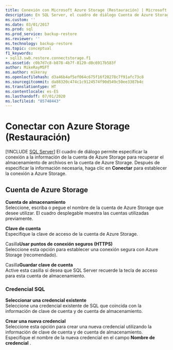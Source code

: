 ```yaml
---
title: Conexión con Microsoft Azure Storage (Restauración) | Microsoft Docs
description: En SQL Server, el cuadro de diálogo Cuenta de Azure Storage le permite especificar una conexión a la información de la cuenta de almacenamiento de Azure para obtener almacenamiento de archivos en una cuenta de Azure.
ms.custom: ''
ms.date: 03/01/2017
ms.prod: sql
ms.prod_service: backup-restore
ms.reviewer: ''
ms.technology: backup-restore
ms.topic: conceptual
f1_keywords:
- sql13.swb.restore.connectstorage.f1
ms.assetid: c0b7d7c8-b878-4b7f-8120-d0c6917b583f
author: MikeRayMSFT
ms.author: mikeray
ms.openlocfilehash: d3a46b4af5ef064c675f16f20278c7f91afc73c8
ms.sourcegitcommit: da88320c474c1c9124574f90d549c50ee3387b4c
ms.translationtype: HT
ms.contentlocale: es-ES
ms.lasthandoff: 07/01/2020
ms.locfileid: "85748443"
---
```

# <a name="connect-to-microsoft-azure-storage-restore"></a>Conectar con Azure Storage (Restauración)
 [!INCLUDE [SQL Server](../../includes/applies-to-version/sqlserver.md)]
  El cuadro de diálogo permite especificar la conexión a la información de la cuenta de Azure Storage para recuperar el almacenamiento de archivos en la cuenta de Azure Storage. Después de especificar la información necesaria, haga clic en **Conectar** para establecer la conexión a Azure Storage.  
  
## <a name="azure-storage-account"></a>Cuenta de Azure Storage  
 **Cuenta de almacenamiento**  
 Seleccione, escriba o pegue el nombre de la cuenta de Azure Storage que desee utilizar. El cuadro desplegable muestra las cuentas utilizadas previamente.  
  
 **Clave de cuenta**  
 Especifique la clave de acceso de la cuenta de Azure Storage.  
  
 Casilla**Usar puntos de conexión seguros (HTTPS)**  
 Seleccione esta opción para establecer una conexión segura con Azure Storage (recomendado).  
  
 Casilla**Guardar clave de cuenta**  
 Active esta casilla si desea que SQL Server recuerde la tecla de acceso para esta cuenta de almacenamiento.  
  
### <a name="sql-credential"></a>Credencial SQL  
 **Seleccionar una credencial existente**  
 Seleccione una credencial existente de SQL que coincida con la información de clave de cuenta y de cuenta de almacenamiento.  
  
 **Crear una nueva credencial**  
 Seleccione esta opción para crear una nueva credencial utilizando la información de clave de cuenta y de cuenta de almacenamiento. Especifique el nombre de la nueva credencial en el campo **Nombre de credencial** .  
  
  
